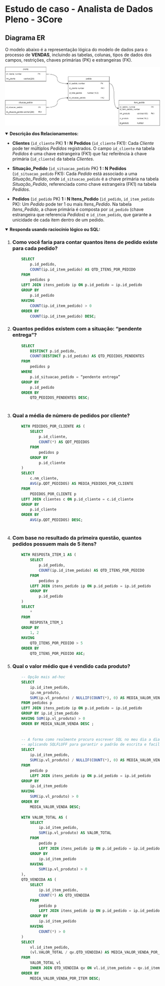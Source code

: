 Estudo de caso - Analista de Dados Pleno - 3Core
=============================================================

## Diagrama ER
O modelo abaixo é a representação lógica do modelo de dados para o processo de **VENDAS**, incluindo as tabelas, colunas, tipos de dados dos campos, restrições, chaves primárias (PK) e estrangeiras (FK).

![Diagrama ER](MER.png)

<details open>
  <summary>
    <strong>Descrição dos Relacionamentos:</strong>
  </summary>

- **Clientes** (`id_cliente` PK)  **1 : N**  **Pedidos** (`id_cliente` FK1): Cada *Cliente* pode ter múltiplos *Pedidos* registrados. O campo `id_cliente` na tabela *Pedidos* é uma chave estrangeira (FK1) que faz referência à chave primária (`id_cliente`) da tabela *Clientes*.

- **Situação_Pedido** (`id_situacao_pedido` PK)  **1 : N**  **Pedidos** (`id_situacao_pedido` FK1): Cada *Pedido* está associado a uma *Situação_Pedido*, onde `id_situacao_pedido` é a chave primária na tabela *Situação_Pedido*, referenciada como chave estrangeira (FK1) na tabela *Pedidos*.

- **Pedidos** (`id_pedido` PK)  **1 : N**  **Itens_Pedido** (`id_pedido`, `id_item_pedido` PK): Um *Pedido* pode ter 1 ou mais *Itens_Pedido*. Na tabela *Itens_Pedido*, a chave primária é composta por `id_pedido` (chave estrangeira que referencia *Pedidos*) e `id_item_pedido`, que garante a unicidade de cada item dentro de um pedido.
</details>


<details open>
  <summary>
    <strong>Responda usando raciocínio lógico ou SQL:</strong>
  </summary>

1. ### **Como você faria para contar quantos itens de pedido existe para cada pedido?**
    ```sql
        SELECT
            p.id_pedido,
            COUNT(ip.id_item_pedido) AS QTD_ITENS_POR_PEDIDO
        FROM
            pedidos p
        LEFT JOIN itens_pedido ip ON p.id_pedido = ip.id_pedido
        GROUP BY
            p.id_pedido
        HAVING
            COUNT(ip.id_item_pedido) > 0
        ORDER BY
            COUNT(ip.id_item_pedido) DESC;


2. ### **Quantos pedidos existem com a situação: “pendente entrega”?**
    ```sql
        SELECT
            DISTINCT p.id_pedido,
            COUNT(DISTINCT p.id_pedido) AS QTD_PEDIDOS_PENDENTES
        FROM
            pedidos p
        WHERE
            p.id_situacao_pedido = “pendente entrega”
        GROUP BY
            p.id_pedido
        ORDER BY
            QTD_PEDIDOS_PENDENTES DESC;



3. ### **Qual a média de número de pedidos por cliente?**
    ```sql
        WITH PEDIDOS_POR_CLIENTE AS (
            SELECT
                p.id_cliente,
                COUNT(*) AS QDT_PEDIDOS
            FROM
                pedidos p
            GROUP BY
                p.id_cliente
        )
        SELECT
            c.nm_cliente,
            AVG(p.QDT_PEDIDOS) AS MEDIA_PEDIDOS_POR_CLIENTE
        FROM
            PEDIDOS_POR_CLIENTE p
        LEFT JOIN clientes c ON p.id_cliente = c.id_cliente
        GROUP BY
            p.id_cliente
        ORDER BY
            AVG(p.QDT_PEDIDOS) DESC;



4. ### **Com base no resultado da primeira questão, quantos pedidos possuem mais de 5 itens?**
    ```sql
        WITH RESPOSTA_ITEM_1 AS (
            SELECT
                p.id_pedido,
                COUNT(ip.id_item_pedido) AS QTD_ITENS_POR_PEDIDO
            FROM
                pedidos p
            LEFT JOIN itens_pedido ip ON p.id_pedido = ip.id_pedido
            GROUP BY
                p.id_pedido
        )
        SELECT
            *
        FROM
            RESPOSTA_ITEM_1
        GROUP BY
            1, 2
        HAVING
            QTD_ITENS_POR_PEDIDO > 5
        ORDER BY
            QTD_ITENS_POR_PEDIDO ASC;


5. ### **Qual o valor médio que é vendido cada produto?**

    ```sql
        -- Opção mais ad-hoc
        SELECT
            ip.id_item_pedido,
            ip.nm_produto,
            SUM(ip.vl_produto) / NULLIF(COUNT(*), 0) AS MEDIA_VALOR_VENDA
        FROM pedidos p
        LEFT JOIN itens_pedido ip ON p.id_pedido = ip.id_pedido
        GROUP BY ip.id_item_pedido
        HAVING SUM(ip.vl_produto) > 0
        ORDER BY MEDIA_VALOR_VENDA DESC ;


        -- A forma como realmente procuro escrever SQL no meu dia a dia,
        -- aplicando SQLFLUFF para garantir o padrão de escrita e facilitar manutensões.
        SELECT
            ip.id_item_pedido,
            SUM(ip.vl_produto) / NULLIF(COUNT(*), 0) AS MEDIA_VALOR_VENDA
        FROM
            pedido p
            LEFT JOIN itens_pedido ip ON p.id_pedido = ip.id_pedido
        GROUP BY
            ip.id_item_pedido
        HAVING
            SUM(ip.vl_produto) > 0
        ORDER BY
            MEDIA_VALOR_VENDA DESC;

        WITH VALOR_TOTAL AS (
            SELECT
                ip.id_item_pedido,
                SUM(ip.vl_produto) AS VALOR_TOTAL
            FROM
                pedido p
                LEFT JOIN itens_pedido ip ON p.id_pedido = ip.id_pedido
            GROUP BY
                ip.id_item_pedido
            HAVING
                SUM(ip.vl_produto) > 0
        ),
        QTD_VENDIDA AS (
            SELECT
                ip.id_item_pedido,
                COUNT(*) AS QTD_VENDIDA
            FROM
                pedido p
                LEFT JOIN itens_pedido ip ON p.id_pedido = ip.id_pedido
            GROUP BY
                ip.id_item_pedido
            HAVING
                COUNT(*) > 0
        )
        SELECT
            vl.id_item_pedido,
            (vl.VALOR_TOTAL / qv.QTD_VENDIDA) AS MEDIA_VALOR_VENDA_POR_ITEM
        FROM
            VALOR_TOTAL vl
            INNER JOIN QTD_VENDIDA qv ON vl.id_item_pedido = qv.id_item_pedido
        ORDER BY
            MEDIA_VALOR_VENDA_POR_ITEM DESC;

</details>